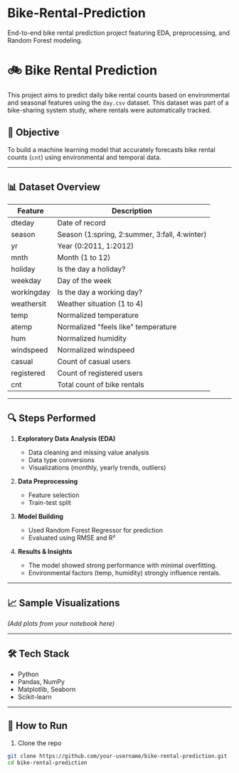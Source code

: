 # Bike-Rental-Prediction
End-to-end bike rental prediction project featuring EDA, preprocessing, and Random Forest modeling.
# 🚲 Bike Rental Prediction

This project aims to predict daily bike rental counts based on environmental and seasonal features using the `day.csv` dataset. This dataset was part of a bike-sharing system study, where rentals were automatically tracked.

## 📌 Objective
To build a machine learning model that accurately forecasts bike rental counts (`cnt`) using environmental and temporal data.

---

## 📊 Dataset Overview

| Feature       | Description                                                  |
|---------------|--------------------------------------------------------------|
| dteday        | Date of record                                               |
| season        | Season (1:spring, 2:summer, 3:fall, 4:winter)                |
| yr            | Year (0:2011, 1:2012)                                        |
| mnth          | Month (1 to 12)                                              |
| holiday       | Is the day a holiday?                                        |
| weekday       | Day of the week                                              |
| workingday    | Is the day a working day?                                    |
| weathersit    | Weather situation (1 to 4)                                   |
| temp          | Normalized temperature                                       |
| atemp         | Normalized "feels like" temperature                          |
| hum           | Normalized humidity                                          |
| windspeed     | Normalized windspeed                                         |
| casual        | Count of casual users                                        |
| registered    | Count of registered users                                    |
| cnt           | Total count of bike rentals                                  |

---

## 🔍 Steps Performed

1. **Exploratory Data Analysis (EDA)**
   - Data cleaning and missing value analysis
   - Data type conversions
   - Visualizations (monthly, yearly trends, outliers)

2. **Data Preprocessing**
   - Feature selection
   - Train-test split

3. **Model Building**
   - Used Random Forest Regressor for prediction
   - Evaluated using RMSE and R²

4. **Results & Insights**
   - The model showed strong performance with minimal overfitting.
   - Environmental factors (temp, humidity) strongly influence rentals.

---

## 📈 Sample Visualizations
*(Add plots from your notebook here)*

---

## 🛠️ Tech Stack
- Python
- Pandas, NumPy
- Matplotlib, Seaborn
- Scikit-learn

---

## 📁 How to Run
1. Clone the repo
```bash
git clone https://github.com/your-username/bike-rental-prediction.git
cd bike-rental-prediction
